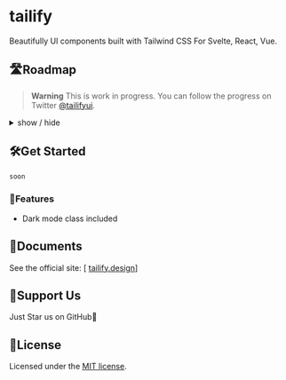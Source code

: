 # tailify
Beautifully UI components built with Tailwind CSS For Svelte, React, Vue.



## 🛣Roadmap

> **Warning**
> This is work in progress. You can follow the progress on Twitter [@tailifyui](https://twitter.com/tailifyui).

<details>
<summary>
  show / hide
</summary>

- Actions
  - [ ] Button
  - [ ] Context Menu
  - [ ] Dropdown Menu
  - [ ] Popover

- Data display
  - [ ] Accordion
  - [ ] Avatar
  - [ ] Badge
  - [ ] Code
  - [ ] Collapsible
  - [ ] Hover Card
  - [ ] Timeline

- Data input
  - [ ] Checkbox
  - [ ] DatePicker
  - [ ] Input
  - [ ] Radio
  - [ ] Rating
  - [ ] Select
  - [ ] Slider
  - [ ] Switch
  - [ ] Textarea
  - [ ] TimePicker
  - [ ] Toast
  - [ ] Upload

- Feedback
  - [ ] Alert Dialog
  - [ ] Dialog
  - [ ] Progress
  - [ ] Skeleton
  - [ ] Spin
 
- Layout
  - [ ] Aspect Ratio

- Navigation
  - [ ] Breadcrumbs
  - [ ] Pagination
  - [ ] Steps
  - [ ] Tab

- Mockup
  - [ ] Browser
  - [ ] Code


</details>


## 🛠️Get Started

```bash
soon
```

### 👀Features

- Dark mode class included

## 📒Documents

See the official site: [ [tailify.design](https://tailify.design/)]

## 🎁Support Us

Just Star us on GitHub🙌

## 🎫License

Licensed under the [MIT license](https://github.com/TailifyUI/tailify/blob/main/LICENSE.md).
